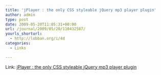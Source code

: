 ```yaml
---
title: 'jPlayer : the only CSS styleable jQuery mp3 player plugin'
author: admin
type: post
date: 2009-05-20T11:05:31+00:00
url: /journal/2009/05/20/110432587/
yourls_shorturl:
  - http://lobban.org/i/4d
categories:
  - Links

---
```

Link: [jPlayer : the only CSS styleable jQuery mp3 player plugin][1]

 [1]: http://www.happyworm.com/jquery/jplayer/